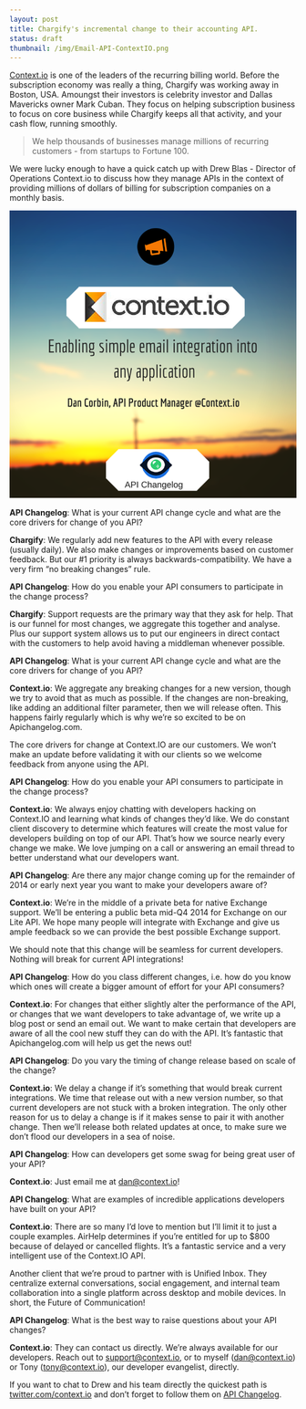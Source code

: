 ```yaml
---
layout: post
title: Chargify's incremental change to their accounting API.
status: draft
thumbnail: /img/Email-API-ContextIO.png
---
```


[Context.io](https://www.context.io "Context.io") is one of the leaders of the recurring billing world. Before the subscription economy was really a thing, Chargify was working away in Boston, USA. Amoungst their investors is celebrity investor and Dallas Mavericks owner Mark Cuban. They focus on helping subscription business to focus on core business while Chargify keeps all that activity, and your cash flow, running smoothly. 

> We help thousands of businesses manage millions of recurring customers - from startups to Fortune 100. 

We were lucky enough to have a quick catch up with Drew Blas - Director of Operations Context.io to discuss how they manage APIs in the context of providing millions of dollars of billing for subscription companies on a monthly basis. 

![](/img/Email-API-ContextIO.png)


**API Changelog**: What is your current API change cycle and what are the core drivers for change of you API?

**Chargify**: We regularly add new features to the API with every release (usually daily). We also make changes or improvements based on customer feedback. But our #1 priority is always backwards-compatibility.  We have a very firm “no breaking changes” rule.


**API Changelog**: How do you enable your API consumers to participate in the change process?

**Chargify**: Support requests are the primary way that they ask for help.  That is our funnel for most changes, we aggregate this together and analyse. Plus our support system allows us to put our engineers in direct contact with the customers to help avoid having a middleman whenever possible.


**API Changelog**: What is your current API change cycle and what are the core drivers for change of you API?

**Context.io**: We aggregate any breaking changes for a new version, though we try to avoid that as much as possible. If the changes are non-breaking, like adding an additional filter parameter, then we will release often. This happens fairly regularly which is why we’re so excited to be on Apichangelog.com. 

The core drivers for change at Context.IO are our customers. We won’t make an update before validating it with our clients so we welcome feedback from anyone using the API. 


**API Changelog**: How do you enable your API consumers to participate in the change process?

**Context.io**: We always enjoy chatting with developers hacking on Context.IO and learning what kinds of changes they’d like. We do constant client discovery to determine which features will create the most value for developers building on top of our API. That’s how we source nearly every change we make. We love jumping on a call or answering an email thread to better understand what our developers want.


**API Changelog**: Are there any major change coming up for the remainder of 2014 or early next year you want to make your developers aware of?

**Context.io**: We’re in the middle of a private beta for native Exchange support. We’ll be entering a public beta mid-Q4 2014 for Exchange on our Lite API. We hope many people will integrate with Exchange and give us ample feedback so we can provide the best possible Exchange support.

We should note that this change will be seamless for current developers. Nothing will break for current API integrations!


**API Changelog**: How do you class different changes, i.e. how do you know which ones will create a bigger amount of effort for your API consumers?

**Context.io**: For changes that either slightly alter the performance of the API, or changes that we want developers to take advantage of, we write up a blog post or send an email out. We want to make certain that developers are aware of all the cool new stuff they can do with the API. It’s fantastic that Apichangelog.com will help us get the news out!


**API Changelog**: Do you vary the timing of change release based on scale of the change?

**Context.io**: We delay a change if it’s something that would break current integrations. We time that release out with a new version number, so that current developers are not stuck with a broken integration. The only other reason for us to delay a change is if it makes sense to pair it with another change. Then we’ll release both related updates at once, to make sure we don’t flood our developers in a sea of noise.


**API Changelog**: How can developers get some swag for being great user of your API?

**Context.io**: Just email me at dan@context.io!


**API Changelog**: What are examples of incredible applications developers have built on your API?

**Context.io**: There are so many I’d love to mention but I’ll limit it to just a couple examples. AirHelp determines if you’re entitled for up to $800 because of delayed or cancelled flights. It’s a fantastic service and a very intelligent use of the Context.IO API. 

Another client that we’re proud to partner with is Unified Inbox. They centralize external conversations, social engagement, and internal team collaboration into a single platform across desktop and mobile devices. In short, the Future of Communication! 


**API Changelog**: What is the best way to raise questions about your API changes?

**Context.io**: They can contact us directly. We’re always available for our developers. Reach out to support@context.io, or to myself (dan@context.io) or Tony (tony@context.io), our developer evangelist, directly. 


If you want to chat to Drew and his team directly the quickest path is [twitter.com/context.io](http://www.twitter.com/contextio "Context.io on Twitter") and don’t forget to follow them on [API Changelog](https://www.apichangelog.com/api/contextio "Context.io On API Changelog"). 

